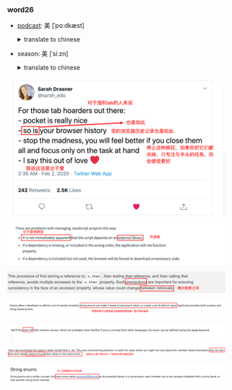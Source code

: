 ### word26
* [podcast](http://www.youdao.com/w/eng/podcast/#keyfrom=dict2.index): 美 [ˈpɑːdkæst]
  <details>
    <summary>translate to chinese</summary>

    n. 博客
  </details>
* season: 美 [ˈsiːzn] 
  <details>
    <summary>translate to chinese</summary>

    n. 时期；季节；**赛季**；  
    vt. 给...调味；使适应；  
    vi. 变得成熟；变干燥  
    * [kick off](http://www.youdao.com/w/eng/kick%20off/#keyfrom=dict2.index): 开始；开始干某事；开球  
    * brand-new: 崭新的；全新的
    ![](https://raw.githubusercontent.com/wangkaiwd/drawing-bed/master/20200521100024.png)
    kicking off a brand-new season of the podcast: 开启全新一季的播客
  </details>

![](https://raw.githubusercontent.com/wangkaiwd/drawing-bed/master/2020052311555949.png)

![](https://raw.githubusercontent.com/wangkaiwd/drawing-bed/master/20200523165937.png)

![](https://raw.githubusercontent.com/wangkaiwd/drawing-bed/master/20200524003053.png)

![](https://raw.githubusercontent.com/wangkaiwd/drawing-bed/master/20200526212108.png)

![](https://raw.githubusercontent.com/wangkaiwd/drawing-bed/master/20200526212339.png)

![](https://raw.githubusercontent.com/wangkaiwd/drawing-bed/master/20200526213711.png)

![](https://raw.githubusercontent.com/wangkaiwd/drawing-bed/master/20200526214148.png)
